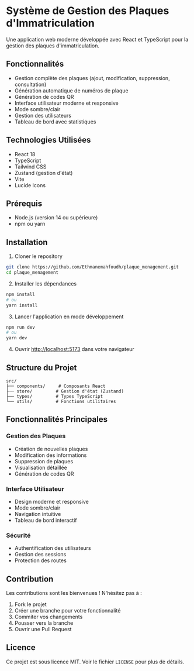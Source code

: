 # Système de Gestion des Plaques d'Immatriculation

Une application web moderne développée avec React et TypeScript pour la gestion des plaques d'immatriculation.

## Fonctionnalités

- Gestion complète des plaques (ajout, modification, suppression, consultation)
- Génération automatique de numéros de plaque
- Génération de codes QR
- Interface utilisateur moderne et responsive
- Mode sombre/clair
- Gestion des utilisateurs
- Tableau de bord avec statistiques

## Technologies Utilisées

- React 18
- TypeScript
- Tailwind CSS
- Zustand (gestion d'état)
- Vite
- Lucide Icons

## Prérequis

- Node.js (version 14 ou supérieure)
- npm ou yarn

## Installation

1. Cloner le repository
```bash
git clone https://github.com/Ethmanemahfoudh/plaque_menagement.git
cd plaque_menagement
```

2. Installer les dépendances
```bash
npm install
# ou
yarn install
```

3. Lancer l'application en mode développement
```bash
npm run dev
# ou
yarn dev
```

4. Ouvrir [http://localhost:5173](http://localhost:5173) dans votre navigateur

## Structure du Projet

```
src/
├── components/     # Composants React
├── store/         # Gestion d'état (Zustand)
├── types/         # Types TypeScript
└── utils/         # Fonctions utilitaires
```

## Fonctionnalités Principales

### Gestion des Plaques
- Création de nouvelles plaques
- Modification des informations
- Suppression de plaques
- Visualisation détaillée
- Génération de codes QR

### Interface Utilisateur
- Design moderne et responsive
- Mode sombre/clair
- Navigation intuitive
- Tableau de bord interactif

### Sécurité
- Authentification des utilisateurs
- Gestion des sessions
- Protection des routes

## Contribution

Les contributions sont les bienvenues ! N'hésitez pas à :
1. Fork le projet
2. Créer une branche pour votre fonctionnalité
3. Commiter vos changements
4. Pousser vers la branche
5. Ouvrir une Pull Request

## Licence

Ce projet est sous licence MIT. Voir le fichier `LICENSE` pour plus de détails.
